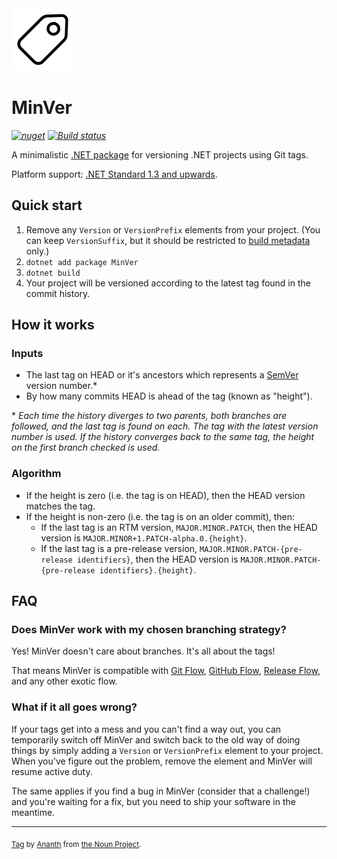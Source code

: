 <img src="assets/min-ver.png" width="100" />

# MinVer

_[![nuget](https://img.shields.io/nuget/v/MinVer.svg?style=flat)](https://www.nuget.org/packages/MinVer)_
_[![Build status](https://ci.appveyor.com/api/projects/status/0ai8j3x4tg6w3ima/branch/master?svg=true)](https://ci.appveyor.com/project/adamralph/min-ver/branch/master)_

A minimalistic [.NET package](https://www.nuget.org/packages/MinVer) for versioning .NET projects using Git tags.

Platform support: [.NET Standard 1.3 and upwards](https://docs.microsoft.com/en-us/dotnet/standard/net-standard).

## Quick start

1. Remove any `Version` or `VersionPrefix` elements from your project. (You can keep `VersionSuffix`, but it should be restricted to [build metadata](https://semver.org/#spec-item-10) only.)
1. `dotnet add package MinVer`
2. `dotnet build`
3. Your project will be versioned according to the latest tag found in the commit history.

## How it works

### Inputs

- The last tag on HEAD or it's ancestors which represents a [SemVer](https://semver.org) version number.*
- By how many commits HEAD is ahead of the tag (known as "height").

\* _Each time the history diverges to two parents, both branches are followed, and the last tag is found on each. The tag with the latest version number is used. If the history converges back to the same tag, the height on the first branch checked is used._

### Algorithm

- If the height is zero (i.e. the tag is on HEAD), then the HEAD version matches the tag.
- If the height is non-zero (i.e. the tag is on an older commit), then:
  - If the last tag is an RTM version, `MAJOR.MINOR.PATCH`, then the HEAD version is `MAJOR.MINOR+1.PATCH-alpha.0.{height}`.
  - If the last tag is a pre-release version, `MAJOR.MINOR.PATCH-{pre-release identifiers}`, then the HEAD version is `MAJOR.MINOR.PATCH-{pre-release identifiers}.{height}`.

## FAQ

### Does MinVer work with my chosen branching strategy?

Yes! MinVer doesn't care about branches. It's all about the tags!

That means MinVer is compatible with [Git Flow](https://nvie.com/posts/a-successful-git-branching-model/), [GitHub Flow](https://guides.github.com/introduction/flow/), [Release Flow](https://docs.microsoft.com/en-us/azure/devops/learn/devops-at-microsoft/release-flow), and any other exotic flow.

### What if it all goes wrong?

If your tags get into a mess and you can't find a way out, you can temporarily switch off MinVer and switch back to the old way of doing things by simply adding a `Version` or `VersionPrefix` element to your project. When you've figure out the problem, remove the element and MinVer will resume active duty.

The same applies if you find a bug in MinVer (consider that a challenge!) and you're waiting for a fix, but you need to ship your software in the meantime.

---

<sub>[Tag](https://thenounproject.com/term/tag/938952) by [Ananth](https://thenounproject.com/ananthshas/) from [the Noun Project](https://thenounproject.com/).</sub>
